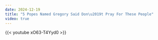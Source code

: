 ```yaml
---
date: 2024-12-19
title: "5 Popes Named Gregory Said Don\u2019t Pray For These People"
video: true
---
```



{{< youtube xO63-T4Yyd0 >}}

